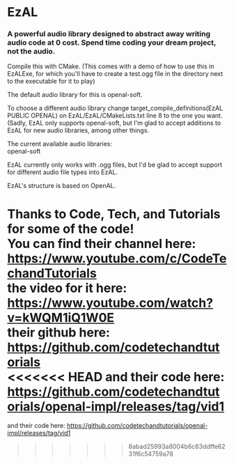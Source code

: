# EzAL

### A powerful audio library designed to abstract away writing audio code at 0 cost. Spend time coding your dream project, not the audio.

Compile this with CMake. (This comes with a demo of how to use this in EzALExe, for which you'll have to create a test.ogg file in the directory next to the executable for it to play)

The default audio library for this is openal-soft.

To choose a different audio library change 
target_compile_definitions(EzAL PUBLIC OPENAL)
on EzAL/EzAL/CMakeLists.txt line 8 to the one you want. (Sadly, EzAL only supports openal-soft, but I'm glad to accept additions to EzAL for new audio libraries, among other things.

The current available audio libraries:<br/>
openal-soft

EzAL currently only works with .ogg files, but I'd be glad to accept support for different audio file types into EzAL.

EzAL's structure is based on OpenAL.

Thanks to Code, Tech, and Tutorials for some of the code!<br/>
You can find their channel here: https://www.youtube.com/c/CodeTechandTutorials<br/>
the video for it here: https://www.youtube.com/watch?v=kWQM1iQ1W0E<br/>
their github here: https://github.com/codetechandtutorials<br/>
<<<<<<< HEAD
and their code here: https://github.com/codetechandtutorials/openal-impl/releases/tag/vid1
=======
and their code here: https://github.com/codetechandtutorials/openal-impl/releases/tag/vid1
>>>>>>> 8abad25993a8004b6c83ddffe6231f6c54759a78
